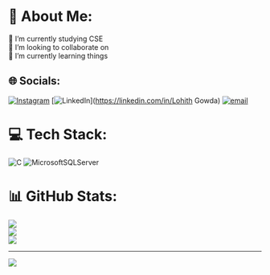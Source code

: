 # 💫 About Me:
🔭 I’m currently studying  CSE<br>👯 I’m looking to collaborate on<br>🌱 I’m currently learning things<br>


## 🌐 Socials:
[![Instagram](https://img.shields.io/badge/Instagram-%23E4405F.svg?logo=Instagram&logoColor=white)](https://instagram.com/lohith3350) [![LinkedIn](https://img.shields.io/badge/LinkedIn-%230077B5.svg?logo=linkedin&logoColor=white)](https://linkedin.com/in/Lohith Gowda) [![email](https://img.shields.io/badge/Email-D14836?logo=gmail&logoColor=white)](mailto:gowdalohith690@gmail.com) 

# 💻 Tech Stack:
![C](https://img.shields.io/badge/c-%2300599C.svg?style=flat-square&logo=c&logoColor=white) ![MicrosoftSQLServer](https://img.shields.io/badge/Microsoft%20SQL%20Server-CC2927?style=flat-square&logo=microsoft%20sql%20server&logoColor=white)
# 📊 GitHub Stats:
![](https://github-readme-stats.vercel.app/api?username=Lohith3350&theme=midnight-purple&hide_border=false&include_all_commits=true&count_private=true)<br/>
![](https://nirzak-streak-stats.vercel.app/?user=Lohith3350&theme=midnight-purple&hide_border=false)<br/>
![](https://github-readme-stats.vercel.app/api/top-langs/?username=Lohith3350&theme=midnight-purple&hide_border=false&include_all_commits=true&count_private=true&layout=compact)

---
[![](https://visitcount.itsvg.in/api?id=Lohith3350&icon=0&color=0)](https://visitcount.itsvg.in)

<!-- Proudly created with GPRM ( https://gprm.itsvg.in ) -->
